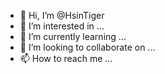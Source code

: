 - 👋 Hi, I’m @HsinTiger
- 👀 I’m interested in ...
- 🌱 I’m currently learning ...
- 💞️ I’m looking to collaborate on ...
- 📫 How to reach me ...

<!---
HsinTiger/HsinTiger is a ✨ special ✨ repository because its `README.md` (this file) appears on your GitHub profile.
You can click the Preview link to take a look at your changes.

My second time to create my 專屬 account on Github.
--->
